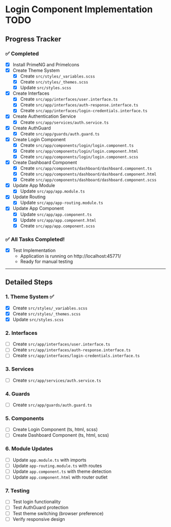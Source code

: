 # Login Component Implementation TODO

## Progress Tracker

### ✅ Completed
- [x] Install PrimeNG and PrimeIcons
- [x] Create Theme System
  - [x] Create `src/styles/_variables.scss`
  - [x] Create `src/styles/_themes.scss`
  - [x] Update `src/styles.scss`
- [x] Create Interfaces
  - [x] Create `src/app/interfaces/user.interface.ts`
  - [x] Create `src/app/interfaces/auth-response.interface.ts`
  - [x] Create `src/app/interfaces/login-credentials.interface.ts`
- [x] Create Authentication Service
  - [x] Create `src/app/services/auth.service.ts`
- [x] Create AuthGuard
  - [x] Create `src/app/guards/auth.guard.ts`
- [x] Create Login Component
  - [x] Create `src/app/components/login/login.component.ts`
  - [x] Create `src/app/components/login/login.component.html`
  - [x] Create `src/app/components/login/login.component.scss`
- [x] Create Dashboard Component
  - [x] Create `src/app/components/dashboard/dashboard.component.ts`
  - [x] Create `src/app/components/dashboard/dashboard.component.html`
  - [x] Create `src/app/components/dashboard/dashboard.component.scss`
- [x] Update App Module
  - [x] Update `src/app/app.module.ts`
- [x] Update Routing
  - [x] Update `src/app/app-routing.module.ts`
- [x] Update App Component
  - [x] Update `src/app/app.component.ts`
  - [x] Update `src/app/app.component.html`
  - [x] Create `src/app/app.component.scss`

### ✅ All Tasks Completed!
- [x] Test Implementation
  - Application is running on http://localhost:45771/
  - Ready for manual testing

---

## Detailed Steps

### 1. Theme System ✅
- [x] Create `src/styles/_variables.scss`
- [x] Create `src/styles/_themes.scss`
- [x] Update `src/styles.scss`

### 2. Interfaces
- [ ] Create `src/app/interfaces/user.interface.ts`
- [ ] Create `src/app/interfaces/auth-response.interface.ts`
- [ ] Create `src/app/interfaces/login-credentials.interface.ts`

### 3. Services
- [ ] Create `src/app/services/auth.service.ts`

### 4. Guards
- [ ] Create `src/app/guards/auth.guard.ts`

### 5. Components
- [ ] Create Login Component (ts, html, scss)
- [ ] Create Dashboard Component (ts, html, scss)

### 6. Module Updates
- [ ] Update `app.module.ts` with imports
- [ ] Update `app-routing.module.ts` with routes
- [ ] Update `app.component.ts` with theme detection
- [ ] Update `app.component.html` with router outlet

### 7. Testing
- [ ] Test login functionality
- [ ] Test AuthGuard protection
- [ ] Test theme switching (browser preference)
- [ ] Verify responsive design
